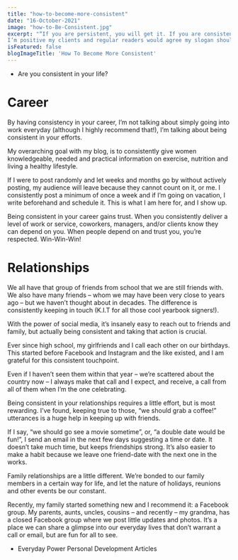```yaml
---
title: "how-to-become-more-consistent"
date: "16-October-2021"
image: "how-to-Be-Consistent.jpg"
excerpt: "“If you are persistent, you will get it. If you are consistent, you will keep it.”
I’m positive my clients and regular readers would agree my slogan should be, “Consistency is key!” I preach it  and apply this principle to all areas of life; nutrition, exercise, career and relationships."
isFeatured: false
blogImageTitle: 'How To Become More Consistent'
---
```


- Are you consistent in your life?

# Career

By having consistency in your career, I’m not talking about simply going into work everyday (although I highly recommend that!), I’m talking about being consistent in your efforts.

My overarching goal with my blog, is to consistently give women knowledgeable, needed and practical information on exercise, nutrition and living a healthy lifestyle.

If I were to post randomly and let weeks and months go by without actively posting, my audience will leave because they cannot count on it, or me. I consistently post a minimum of once a week and if I’m going on vacation, I write beforehand and schedule it. This is what I am here for, and I show up.

Being consistent in your career gains trust. When you consistently deliver a level of work or service, coworkers, managers, and/or clients know they can depend on you. When people depend on and trust you, you’re respected. Win-Win-Win!

# Relationships

We all have that group of friends from school that we are still friends with. We also have many friends – whom we may have been very close to years ago – but we haven’t thought about in decades. The difference is consistently keeping in touch (K.I.T for all those cool yearbook signers!).

With the power of social media, it’s insanely easy to reach out to friends and family, but actually being consistent and taking that action is crucial.

Ever since high school, my girlfriends and I call each other on our birthdays. This started before Facebook and Instagram and the like existed, and I am grateful for this consistent touchpoint.

Even if I haven’t seen them within that year – we’re scattered about the country now – I always make that call and I expect, and receive, a call from all of them when I’m the one celebrating.

Being consistent in your relationships requires a little effort, but is most rewarding. I’ve found, keeping true to those, “we should grab a coffee!” utterances is a huge help in keeping up with friends.

If I say, “we should go see a movie sometime”, or, “a double date would be fun!”, I send an email in the next few days suggesting a time or date. It doesn’t take much time, but keeps friendships strong. It’s also easier to make a habit because we leave one friend-date with the next one in the works.

Family relationships are a little different. We’re bonded to our family members in a certain way for life, and let the nature of holidays, reunions and other events be our constant.

Recently, my family started something new and I recommend it: a Facebook group. My parents, aunts, uncles, cousins – and recently – my grandma, has a closed Facebook group where we post little updates and photos. It’s a place we can share a glimpse into our everyday lives that don’t warrant a call or email, but are fun for all to see.

- Everyday Power Personal Development Articles
